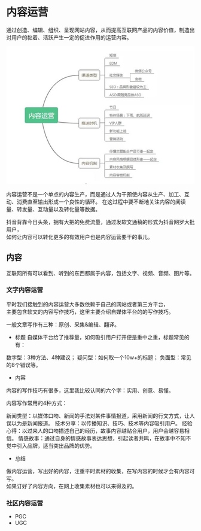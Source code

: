 # 内容运营

通过创造、编辑、组织、呈现网站内容，从而提高互联网产品的内容价值，制造出对用户的黏着、活跃产生一定的促进作用的运营内容。

![](_pic/ContentOps.jpeg)

内容运营不是一个单点的内容生产，而是通过人为干预使内容从生产、加工、互动、消费直至输出形成一个良性的循环。
在这过程中要不断地关注内容的阅读量、转发量、互动量以及转化量等数据。

抖音背靠今日头条，拥有大把的免费流量，通过发软文通稿的形式为抖音网罗大批用户，  
如何让内容可以转化更多的有效用户也是内容运营要干的事儿。


## 内容

互联网所有可以看到、听到的东西都属于内容，包括文字、视频、音频、图片等。

### 文字内容运营

平时我们接触到的内容运营大多数依赖于自己的网站或者第三方平台，  
主要包含软文的内容写作技巧，这里主要介绍自媒体平台的的写作技巧。

一般文章写作有三种：原创、采集&编辑、翻译。

* 标题
自媒体平台给了推荐量，如何吸引用户打开便是重中之重，标题常见的有：

数字型：3种方法、4种建议；
疑问型：如何取一个10w+的标题；
负面型：常见的8个错误等。

* 内容

内容的写作技巧有很多，这里我比较认同的六个字：实用、创意、易懂。

内容写作常用的4种方式：

新闻类型：以媒体口吻、新闻的手法对某件事情报道，采用新闻的行文方式，让人误以为是新闻报道。
技术分享：以传播知识、技巧、技术等内容吸引用户。
经验心得：以过来人的口吻描述自己的经历，故事内容越贴合用户，用户会越容易相信。
情感故事：通过自身的情感故事表达思想，引起读者共鸣，在故事中不知不觉中引入品牌，适当突出品牌的优势。

* 总结

做内容运营，写出好的内容，注重平时素材的收集，在写内容的时候才会有内容可写。  
如果订好了内容方向，在网上收集素材也可以来得及的。

### 社区内容运营

* PGC
* UGC

